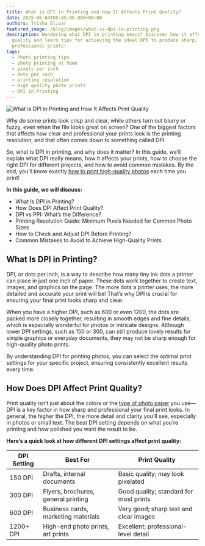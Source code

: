 ```yaml
---
title: What is DPI in Printing and How It Affects Print Quality?
date: 2025-06-04T05:45:00.000+08:00
authors: Trisha Olivar
featured_image: /blog/images/what-is-dpi-in-printing.png
description: Wondering what DPI in printing means? Discover how it affects print
  quality and learn tips for achieving the ideal DPI to produce sharp,
  professional prints!
tags:
  - Photo printing tips
  - photo printing at home
  - pixels per inch
  - dots per inch
  - printing resolution
  - High quality photo prints
  - DPI in Printing
---
```

![What is DPI in Printing and How It Affects Print Quality](/blog/images/what-is-dpi-in-printing.png "What is DPI in Printing and How It Affects Print Quality")

Why do some prints look crisp and clear, while others turn out blurry or fuzzy, even when the file looks great on screen? One of the biggest factors that affects how clear and professional your prints look is the printing resolution, and that often comes down to something called DPI.

So, what is DPI in printing, and why does it matter? In this guide, we’ll explain what DPI really means, how it affects your prints, how to choose the right DPI for different projects, and how to avoid common mistakes. By the end, you’ll know exactly [how to print high-quality photos](https://www.compandsave.com/blog/posts/how-to-print-high-quality-photos-at-home.html) each time you print!

**In this guide, we will discuss:**

* What Is DPI in Printing?
* How Does DPI Affect Print Quality?
* DPI vs PPI: What’s the Difference?
* Printing Resolution Guide: Minimum Pixels Needed for Common Photo Sizes
* How to Check and Adjust DPI Before Printing?
* Common Mistakes to Avoid to Achieve High-Quality Prints

## **What Is DPI in Printing?**

DPI, or dots per inch, is a way to describe how many tiny ink dots a printer can place in just one inch of paper. These dots work together to create text, images, and graphics on the page. The more dots a printer uses, the more detailed and accurate your print will be! That’s why DPI is crucial for ensuring your final print looks sharp and clear.

When you have a higher DPI, such as 600 or even 1200, the dots are packed more closely together, resulting in smooth edges and fine details, which is especially wonderful for photos or intricate designs. Although lower DPI settings, such as 150 or 300, can still produce lovely results for simple graphics or everyday documents, they may not be sharp enough for high-quality photo prints. 

By understanding DPI for printing photos, you can select the optimal print settings for your specific project, ensuring consistently excellent results every time.

## **How Does DPI Affect Print Quality?**

Print quality isn’t just about the colors or the [type of photo paper](https://www.compandsave.com/blog/posts/best-photo-paper-for-inkjet-printer-different-types-guide.html) you use—DPI is a key factor in how sharp and professional your final print looks. In general, the higher the DPI, the more detail and clarity you’ll see, especially in photos or small text. The best DPI setting depends on what you’re printing and how polished you want the result to be.

**Here’s a quick look at how different DPI settings affect print quality:**

| DPI Setting | Best For | Print Quality |
| --- | --- | --- |
| 150 DPI | Drafts, internal documents | Basic quality; may look pixelated |
| 300 DPI | Flyers, brochures, general printing | Good quality; standard for most prints |
| 600 DPI | Business cards, marketing materials | Very good; sharp text and clear images |
| 1200+ DPI | High-end photo prints, art prints | Excellent; professional-level detail |
